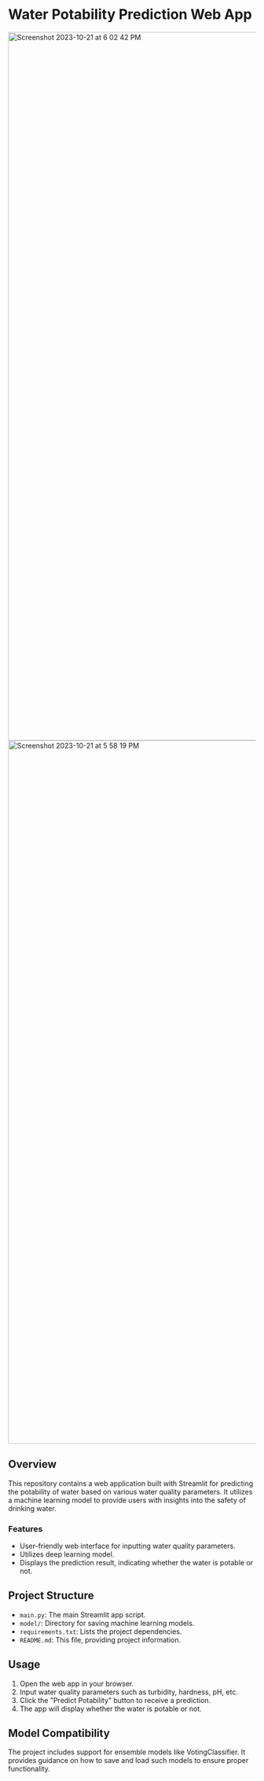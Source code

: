 # Water Potability Prediction Web App


<img width="1440" alt="Screenshot 2023-10-21 at 6 02 42 PM" src="https://github.com/shubh1176/Water-Quality-And-Potability/assets/90206013/1f7137d0-881b-462d-9cb8-54413761c9ec">

<img width="1430" alt="Screenshot 2023-10-21 at 5 58 19 PM" src="https://github.com/shubh1176/Water-Quality-And-Potability/assets/90206013/3c8b522d-7e30-4622-b27b-18ab3ee7c89b">

## Overview

This repository contains a web application built with Streamlit for predicting the potability of water based on various water quality parameters. It utilizes a machine learning model to provide users with insights into the safety of drinking water.

### Features

- User-friendly web interface for inputting water quality parameters.
- Utilizes deep learning model.
- Displays the prediction result, indicating whether the water is potable or not.

## Project Structure

- `main.py`: The main Streamlit app script.
- `model/`: Directory for saving machine learning models.
- `requirements.txt`: Lists the project dependencies.
- `README.md`: This file, providing project information.

## Usage

1. Open the web app in your browser.
2. Input water quality parameters such as turbidity, hardness, pH, etc.
3. Click the "Predict Potability" button to receive a prediction.
4. The app will display whether the water is potable or not.

## Model Compatibility

The project includes support for ensemble models like VotingClassifier. It provides guidance on how to save and load such models to ensure proper functionality.



